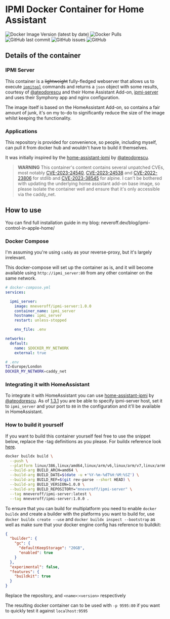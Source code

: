 # IPMI Docker Container for Home Assistant

![Docker Image Version (latest by date)](https://img.shields.io/docker/v/mneveroff/ipmi-server) ![Docker Pulls](https://img.shields.io/docker/pulls/mneveroff/ipmi-server) ![GitHub last commit](https://img.shields.io/github/last-commit/mneveroff/ipmi-server) ![GitHub issues](https://img.shields.io/github/issues/mneveroff/ipmi-server) ![GitHub](https://img.shields.io/github/license/mneveroff/ipmi-server)

## Details of the container

### IPMI Server

This container is a ~~lightweight~~ fully-fledged webserver that allows us to execute [`ipmitool`](https://linux.die.net/man/1/ipmitool) commands and returns a `json` object with some results, courtesy of [@ateodorescu](https://github.com/ateodorescu) and their Home Assistant Add-on, [ipmi-server](home-assistant-addons) and uses their Symphony app and nginx configuration.

The image itself is based on the HomeAssistant Add-on, so contains a fair amount of junk, it's on my to-do to significantly reduce the size of the image whilst keeping the functionality.

### Applications

This repository is provided for convenience, so people, including myself, can pull it from docker hub and wouldn't have to build it themselves.

It was initially inspired by the [home-assistant-ipmi](https://github.com/ateodorescu/home-assistant-ipmi) by [@ateodorescu](https://github.com/ateodorescu).

> **WARNING** This container's content contains several unpatched CVEs, most notably [CVE-2023-24540⁠](https://scout.docker.com/vulnerabilities/id/CVE-2023-24540?s=golang&n=stdlib&t=golang&vr=%3C1.19.9), [CVE-2023-24538⁠](https://scout.docker.com/vulnerabilities/id/CVE-2023-24538?s=golang&n=stdlib&t=golang&vr=%3C1.19.8) and [CVE-2022-23806⁠](https://scout.docker.com/vulnerabilities/id/CVE-2022-23806?s=golang&n=stdlib&t=golang&vr=%3E=1.17.0-0,%3C1.17.7) for stdlib and [CVE-2023-38545⁠](https://scout.docker.com/vulnerabilities/id/CVE-2023-38545?s=alpine&n=curl&ns=alpine&t=apk&osn=alpine&osv=3.18&vr=%3C8.4.0-r0) for alpine. I can't be bothered with updating the underlying home assistant add-on base image, so please isolate the container well and ensure that it's only accessible via the caddy_net.

## How to use

You can find full installation guide in my blog: neveroff.dev/blog/ipmi-control-in-apple-home/

### Docker Compose

I'm assuming you're using `caddy` as your reverse-proxy, but it's largely irrelevant. 

This docker-compose will set up the container as is, and it will become available using `http://ipmi_server:80` from any other container on the same network.

``` yml
# docker-compose.yml
services:

  ipmi_server:
    image: mneveroff/ipmi-server:1.0.0
    container_name: ipmi_server
    hostname: ipmi_server
    restart: unless-stopped

    env_file: .env

networks:
  default:
    name: $DOCKER_MY_NETWORK
    external: true
```

``` bash
# .env
TZ=Europe/London
DOCKER_MY_NETWORK=caddy_net
```

### Integrating it with HomeAssistant

To integrate it with HomeAssistant you can use [home-assistant-ipmi](https://github.com/ateodorescu/home-assistant-ipmi) by [@ateodorescu](https://github.com/ateodorescu). As of [1.3.1](https://github.com/ateodorescu/home-assistant-ipmi/releases/tag/v1.3.1) you are be able to specify ipmi-server host, set it to `ipmi_server` and your port to `80` in the configuration and it'll be available in HomeAssistant.

### How to build it yourself

If you want to build this container yourself feel free to use the snippet below, replace the -tag definitions as you please. For buildx reference look [here](https://www.docker.com/blog/multi-arch-build-and-images-the-simple-way/).

``` bash
docker buildx build \
  --push \
  --platform linux/386,linux/amd64,linux/arm/v6,linux/arm/v7,linux/arm64 \
  --build-arg BUILD_ARCH=amd64 \
  --build-arg BUILD_DATE=$(date -u +'%Y-%m-%dT%H:%M:%SZ') \
  --build-arg BUILD_REF=$(git rev-parse --short HEAD) \
  --build-arg BUILD_VERSION=1.0.0 \
  --build-arg BUILD_REPOSITORY="mneveroff/ipmi-server" \
  --tag mneveroff/ipmi-server:latest \
  --tag mneveroff/ipmi-server:1.0.0 .
```

To ensure that you can build for multiplatform you need to enable `docker buildx` and create a builder with the platforms you want to build for, use `docker buildx create --use` and `docker buildx inspect --bootstrap` as well as make sure that your docker engine config has reference to buildkit:

``` json
{
  "builder": {
    "gc": {
      "defaultKeepStorage": "20GB",
      "enabled": true
    }
  },
  "experimental": false,
  "features": {
    "buildkit": true
  }
}
```

Replace the repository, and `<name>`:`<version>` respectively

The resulting docker container can to be used with `-p 9595:80` if you want to quickly test it against `localhost:9595`
